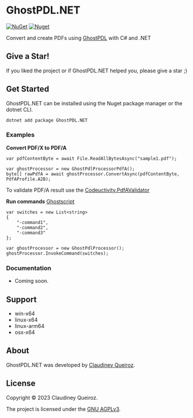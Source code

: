# GhostPDL.NET

[![NuGet](https://img.shields.io/nuget/v/GhostPDL.NET)](https://nuget.org/packages/GhostPDL.NET) [![Nuget](https://img.shields.io/nuget/dt/GhostPDL.NET)](https://nuget.org/packages/GhostPDL.NET)

Convert and create PDFs using [GhostPDL](https://ghostscript.readthedocs.io) with C# and .NET

## Give a Star!

If you liked the project or if GhostPDL.NET helped you, please give a star ;)

## Get Started

GhostPDL.NET can be installed using the Nuget package manager or the dotnet CLI.

```
dotnet add package GhostPDL.NET
```

### Examples

**Convert PDF/X to PDF/A**

```
var pdfContentByte = await File.ReadAllBytesAsync("sample1.pdf");

var ghostProcessor = new GhostPdlProcessorPdfA();
byte[] rawPdfA = await ghostProcessor.ConvertAsync(pdfContentByte, PdfAProfile.A2B);
```

To validate PDF/A result use the [Codeuctivity.PdfAValidator](https://github.com/Codeuctivity/PdfAValidatorApi)

**Run commands** [Ghostscript](https://ghostscript.readthedocs.io/en/latest/Use.html)

```
var switches = new List<string>
{
    "-command1",
    "-command2",
    "-command3"
};

var ghostProcessor = new GhostPdlProcessor();
ghostProcessor.InvokeCommand(switches);
```

### Documentation

- Coming soon.

## Support

- win-x64
- linux-x64
- linux-arm64
- osx-x64

## About

GhostPDL.NET was developed by [Claudiney Queiroz](https://claudineyqueiroz.dev).

## License

Copyright © 2023 Claudiney Queiroz.

The project is licensed under the [GNU AGPLv3](https://github.com/claudineyqr/GhostPDL.NET/blob/master/LICENSE).
